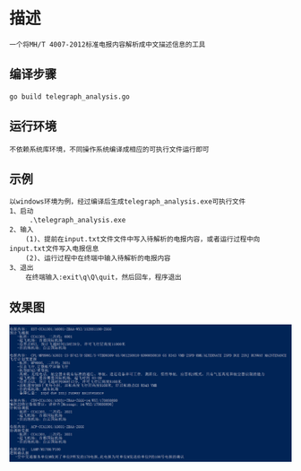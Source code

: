 # 描述
    一个将MH/T 4007-2012标准电报内容解析成中文描述信息的工具
## 编译步骤
    go build telegraph_analysis.go
## 运行环境
    不依赖系统库环境，不同操作系统编译成相应的可执行文件运行即可
## 示例
    以windows环境为例，经过编译后生成telegraph_analysis.exe可执行文件
    1、启动
         .\telegraph_analysis.exe
    2、输入
        (1)、提前在input.txt文件文件中写入待解析的电报内容，或者运行过程中向input.txt文件写入电报信息
        (2)、运行过程中在终端中输入待解析的电报内容
    3、退出
        在终端输入:exit\q\Q\quit，然后回车，程序退出

## 效果图
![效果图](file/pic.png)